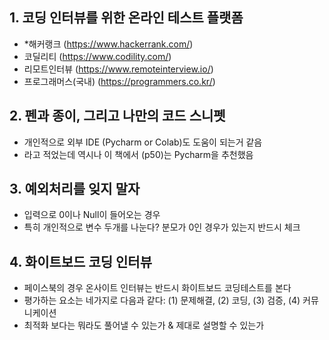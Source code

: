 ## 1. 코딩 인터뷰를 위한 온라인 테스트 플랫폼


- *해커랭크 (https://www.hackerrank.com/)
- 코딜리티 (https://www.codility.com/)
- 리모트인터뷰 (https://www.remoteinterview.io/)
- 프로그래머스(국내) (https://programmers.co.kr/)

## 2. 펜과 종이, 그리고 나만의 코드 스니펫

- 개인적으로 외부 IDE (Pycharm or Colab)도 도움이 되는거 같음
- 라고 적었는데 역시나 이 책에서 (p50)는 Pycharm을 추천했음

## 3. 예외처리를 잊지 말자

- 입력으로 0이나 Null이 들어오는 경우
- 특히 개인적으로 변수 두개를 나눈다? 분모가 0인 경우가 있는지 반드시 체크

## 4. 화이트보드 코딩 인터뷰

- 페이스북의 경우 온사이트 인터뷰는 반드시 화이트보드 코딩테스트를 본다
- 평가하는 요소는 네가지로 다음과 같다: (1) 문제해결, (2) 코딩, (3) 검증, (4) 커뮤니케이션
- 최적화 보다는 뭐라도 풀어낼 수 있는가 & 제대로 설명할 수 있는가

